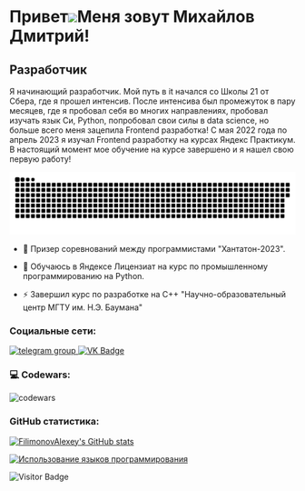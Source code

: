 Привет![](https://user-images.githubusercontent.com/18350557/176309783-0785949b-9127-417c-8b55-ab5a4333674e.gif)Меня зовут Михайлов Дмитрий!
==========================================================================================================================================

Разработчик
--------------------

Я начинающий разработчик. Мой путь в it начался со Школы 21 от Сбера, где я прошел интенсив. После интенсива был промежуток в пару месяцев, где я пробовал себя во многих направлениях, пробовал изучать язык Си, Python, попробовал свои силы в data science, но больше всего меня зацепила Frontend разработка! С мая 2022 года по апрель 2023 я изучал Frontend разработку на курсах Яндекс Практикум. В настоящий момент мое обучение на курсе завершено и я нашел свою первую работу!

<p align="center">
 <img width="600" src="assets/github-snake.svg" alt="snake"/>
</p>

- :telescope: Призер соревнований между программистами "Хантатон-2023".

- :seedling: Обучаюсь в Яндексе Лицензиат на курс по промышленному программированию на Python.

- :zap: Завершил курс по разработке на C++ "Научно-образовательный центр МГТУ им. Н.Э. Баумана"



### Социальные сети:

  <div id="badges">
    <a href="https://t.me/mihajlov_dima" target="_blank">
      <img src="https://cdn-icons-png.flaticon.com/512/2111/2111646.png" width="40" height="40" alt="telegram group" />
    </a>
    <a href="https://vk.com/mihajlov_dima" target="_blank">
      <img src="https://cdn-icons-png.flaticon.com/512/145/145813.png" width="40" height="40" alt="VK Badge"/>
    </a>
  </div>

### 💻 Codewars:

![codewars](https://www.codewars.com/users/Dmitry%20Mikhajlov/badges/large)

### GitHub статистика:

<a href="http://www.github.com/FilimonovAlexey"><img src="https://github-readme-stats.vercel.app/api?username=FilimonovAlexey&show_icons=true&hide=&count_private=true&title_color=0891b2&text_color=ffffff&icon_color=0891b2&bg_color=1c1917&hide_border=true&show_icons=true" alt="FilimonovAlexey's GitHub stats" /></a>

<a href="https://github.com/FilimonovAlexey" align="left"><img src="https://github-readme-stats.vercel.app/api/top-langs/?username=FilimonovAlexey&langs_count=10&title_color=0891b2&text_color=ffffff&icon_color=0891b2&bg_color=1c1917&hide_border=true&locale=en&custom_title=Top%20%Languages" alt="Использование языков программирования" /></a>


![Visitor Badge](https://visitor-badge.laobi.icu/badge?page_id=filimonovalexey)
